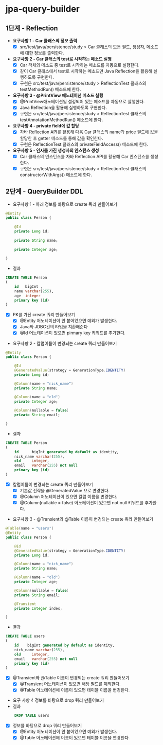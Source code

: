 # jpa-query-builder



## 1단계 - Reflection

* **요구사항 1 - Car 클래스의 정보 출력**
  - [X] src/test/java/persistence/study > Car 클래스의 모든 필드, 생성자, 메소드에 대한 정보를 출력한다.

* **요구사항 2 - Car 클래스의 test로 시작하는 메소드 실행**
  - [X] Car 객체의 메소드 중 test로 시작하는 메소드를 자동으로 실행한다. 
  - [X] 같이 Car 클래스에서 test로 시작하는 메소드만 Java Reflection을 활용해 실행하도록 구현한다.
  - [X] 구현은 src/test/java/persistence/study > ReflectionTest 클래스의 testMethodRun() 메소드에 한다.

* **요구사항 3 - @PrintView 애노테이션 메소드 실행**
  - [X] @PrintView애노테이션일 설정되어 있는 메소드를 자동으로 실행한다. 
  - [X] Java Reflection을 활용해 실행하도록 구현한다.
  - [X] 구현은 src/test/java/persistence/study > ReflectionTest 클래스의 testAnnotationMethodRun() 메소드에 한다.

* **요구사항 4 - private field에 값 할당**
  - [X] 자바 Reflection API를 활용해 다음 Car 클래스의 name과 price 필드에 값을 할당한 후 getter 메소드를 통해 값을 확인한다.
  - [X] 구현은 ReflectionTest 클래스의 privateFieldAccess() 메소드에 한다.

* **요구사항 5 - 인자를 가진 생성자의 인스턴스 생성**
  - [X] Car 클래스의 인스턴스를 자바 Reflection API를 활용해 Car 인스턴스를 생성한다.
  - [X] 구현은 src/test/java/persistence/study > ReflectionTest 클래스의 constructorWithArgs() 메소드에 한다.

## 2단계 - QueryBuilder DDL

* 요구사항 1 - 아래 정보를 바탕으로 create 쿼리 만들어보기
``` java
@Entity
public class Person {
    
    @Id
    private Long id;
    
    private String name;
    
    private Integer age;
    
}
```
* 결과
```sql
CREATE TABLE Person
(
    id   bigInt ,
    name varchar(255),
    age  integer
    primary key (id)
)

```
- [X] PK를 가진 create 쿼리 만들어보기
  - [X] @Entity 어노테이션이 안 붙어있으면 예외가 발생한다.
  - [X] Java와 JDBC간의 타입을 치환해준다
  - [X] @Id 어노테이션이 있으면 pirmary key 키워드를 추가한다.

* 요구사항 2 - 칼럼이름이 변경되는 create 쿼리 만들어보기
```java
@Entity
public class Person {

    @Id
    @GeneratedValue(strategy = GenerationType.IDENTITY)
    private Long id;

    @Column(name = "nick_name")
    private String name;

    @Column(name = "old")
    private Integer age;
    
    @Column(nullable = false)
    private String email;

}
```
* 결과
```sql
CREATE TABLE Person
(
    id      bigInt generated by default as identity,
    nick_name varchar(255),
    old     integer,
    email   varchar(255) not null 
    primary key (id)
)
```
- [X] 칼럼이름이 변경되는 create 쿼리 만들어보기
  - [X] 기본값 전략을 @GeneratedValue 으로 변경한다.
  - [X] @Column 어노테이션이 있으면 칼럼 이름을 변경한다.
  - [X] @Column(nullable = false) 어노테이션이 있으면 not null 키워드를 추가한다.
     
* 요구사항 3 - @Transient와 @Table 이름이 변경되는 create 쿼리 만들어보기
```java 
@Table(name = "users")
@Entity
public class Person {

    @Id
    @GeneratedValue(strategy = GenerationType.IDENTITY)
    private Long id;

    @Column(name = "nick_name")
    private String name;

    @Column(name = "old")
    private Integer age;

    @Column(nullable = false)
    private String email;

    @Transient
    private Integer index;

}
```
* 결과
```sql
CREATE TABLE users
(
    id    bigInt generated by default as identity,
    nick_name varchar(255),
    old     integer,
    email   varchar(255) not null 
    primary key (id)
)
```
- [X] @Transient와 @Table 이름이 변경되는 create 쿼리 만들어보기
  - [X] @Transient 어노테이션이 있으면 해당 필드를 제외한다.
  - [X] @Table 어노테이션에 이름이 있으면 테이블 이름을 변경한다.

* 요구 사항 4 정보를 바탕으로 drop 쿼리 만들어보기
* 결과
```sql  
    DROP TABLE users
```
- [X] 정보를 바탕으로 drop 쿼리 만들어보기
  - [X] @Entity 어노테이션이 안 붙어있으면 예외가 발생한다.
  - [X] @Table 어노테이션에 이름이 있으면 테이블 이름을 변경한다.
